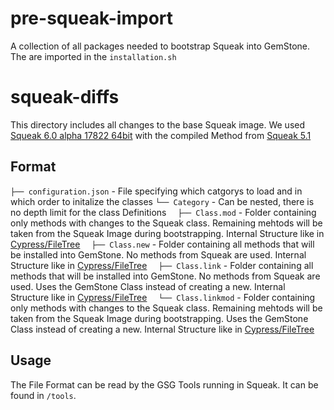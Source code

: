 # pre-squeak-import

A collection of all packages needed to bootstrap Squeak into GemStone. The are imported in the `installation.sh`

# squeak-diffs
This directory includes all changes to the base Squeak image. We used [Squeak 6.0 alpha 17822 64bit](http://files.squeak.org/6.0alpha/Squeak6.0alpha-17822-64bit/) with the compiled Method from [Squeak 5.1](http://files.squeak.org/5.1/Squeak5.1-16549-32bit/Squeak5.1-16549-32bit-All-in-One.zip)

## Format
`├── configuration.json` - File specifying which catgorys to load and in which order to initalize the classes
`└── Category` - Can be nested, there is no depth limit for the class Definitions
`  ├── Class.mod`  - Folder containing only methods with changes to the Squeak class. Remaining mehtods will be taken from the Squeak Image during bootstrapping. Internal Structure like in [Cypress/FileTree](https://github.com/dalehenrich/filetree)
`  ├── Class.new`  - Folder containing all methods that will be installed into GemStone. No methods from Squeak are used. Internal Structure like in [Cypress/FileTree](https://github.com/dalehenrich/filetree)
`  ├── Class.link` - Folder containing all methods that will be installed into GemStone. No methods from Squeak are used. Uses the GemStone Class instead of creating a new. Internal Structure like in [Cypress/FileTree](https://github.com/dalehenrich/filetree)
`  └── Class.linkmod` - Folder containing only methods with changes to the Squeak class. Remaining mehtods will be taken from the Squeak Image during bootstrapping. Uses the GemStone Class instead of creating a new. Internal Structure like in [Cypress/FileTree](https://github.com/dalehenrich/filetree)

## Usage
The File Format can be read by the GSG Tools running in Squeak. It can be found in `/tools`.
